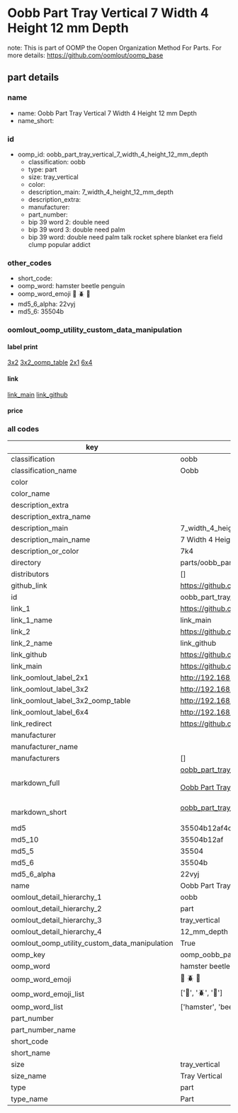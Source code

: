 # Oobb Part Tray Vertical 7 Width 4 Height 12 mm Depth  

note: This is part of OOMP the Oopen Organization Method For Parts. For more details: https://github.com/oomlout/oomp_base

##  part details
  







### name
* name: Oobb Part Tray Vertical 7 Width 4 Height 12 mm Depth
* name_short: 
### id
* oomp_id: oobb_part_tray_vertical_7_width_4_height_12_mm_depth
  * classification: oobb
  * type: part
  * size: tray_vertical
  * color: 
  * description_main: 7_width_4_height_12_mm_depth
  * description_extra: 
  * manufacturer: 
  * part_number: 
  * bip 39 word 2: double need
  * bip 39 word 3: double need palm
  * bip 39 word: double need palm talk rocket sphere blanket era field clump popular addict

### other_codes
* short_code: 
* oomp_word: hamster beetle penguin
* oomp_word_emoji :hamster: :beetle: :penguin:
* md5_6_alpha: 22vyj
* md5_6: 35504b






### oomlout_oomp_utility_custom_data_manipulation
#### label print
[3x2](http://192.168.1.245:1112/?label=oomp%2022vyj)
[3x2_oomp_table](http://192.168.1.108:1112/?label=oomp%2022vyj)
[2x1](http://192.168.1.242:1112/?label=oomp%2022vyj)
[6x4](http://192.168.1.55:1112/?label=oomp%2022vyj)    

#### link

[link_main](https://github.com/oomlout/oomlout_oomp_version_1_messy/tree/main/parts/oobb_part_tray_vertical_7_width_4_height_12_mm_depth) [link_github](https://github.com/oomlout/oomlout_oomp_version_1_messy/tree/main/parts/oobb_part_tray_vertical_7_width_4_height_12_mm_depth)                             

#### price







### all codes 
| key | value |  
| --- | --- |  
| classification | oobb |  
| classification_name | Oobb |  
| color |  |  
| color_name |  |  
| description_extra |  |  
| description_extra_name |  |  
| description_main | 7_width_4_height_12_mm_depth |  
| description_main_name | 7 Width 4 Height 12 mm Depth |  
| description_or_color | 7k4 |  
| directory | parts/oobb_part_tray_vertical_7_width_4_height_12_mm_depth |  
| distributors | [] |  
| github_link | https://github.com/oomlout/oomlout_oomp_part_src/tree/main/parts/oobb_part_tray_vertical_7_width_4_height_12_mm_depth |  
| id | oobb_part_tray_vertical_7_width_4_height_12_mm_depth |  
| link_1 | https://github.com/oomlout/oomlout_oomp_version_1_messy/tree/main/parts/oobb_part_tray_vertical_7_width_4_height_12_mm_depth |  
| link_1_name | link_main |  
| link_2 | https://github.com/oomlout/oomlout_oomp_version_1_messy/tree/main/parts/oobb_part_tray_vertical_7_width_4_height_12_mm_depth |  
| link_2_name | link_github |  
| link_github | https://github.com/oomlout/oomlout_oomp_version_1_messy/tree/main/parts/oobb_part_tray_vertical_7_width_4_height_12_mm_depth |  
| link_main | https://github.com/oomlout/oomlout_oomp_version_1_messy/tree/main/parts/oobb_part_tray_vertical_7_width_4_height_12_mm_depth |  
| link_oomlout_label_2x1 | http://192.168.1.242:1112/?label=oomp%2022vyj |  
| link_oomlout_label_3x2 | http://192.168.1.245:1112/?label=oomp%2022vyj |  
| link_oomlout_label_3x2_oomp_table | http://192.168.1.108:1112/?label=oomp%2022vyj |  
| link_oomlout_label_6x4 | http://192.168.1.55:1112/?label=oomp%2022vyj |  
| link_redirect | https://github.com/oomlout/oomlout_oomp_version_1_messy/tree/main/parts/oobb_part_tray_vertical_7_width_4_height_12_mm_depth |  
| manufacturer |  |  
| manufacturer_name |  |  
| manufacturers | [] |  
| markdown_full | [oobb_part_tray_vertical_7_width_4_height_12_mm_depth](none)<br>[](none)<br>[Oobb Part Tray Vertical 7 Width 4 Height 12 Mm Depth](none)<br><br> |  
| markdown_short | [oobb_part_tray_vertical_7_width_4_height_12_mm_depth](none)<br><br> |  
| md5 | 35504b12af4c42eb45ddbdd93ea4f20d |  
| md5_10 | 35504b12af |  
| md5_5 | 35504 |  
| md5_6 | 35504b |  
| md5_6_alpha | 22vyj |  
| name | Oobb Part Tray Vertical 7 Width 4 Height 12 mm Depth |  
| oomlout_detail_hierarchy_1 | oobb |  
| oomlout_detail_hierarchy_2 | part |  
| oomlout_detail_hierarchy_3 | tray_vertical |  
| oomlout_detail_hierarchy_4 | 12_mm_depth |  
| oomlout_oomp_utility_custom_data_manipulation | True |  
| oomp_key | oomp_oobb_part_tray_vertical_7_width_4_height_12_mm_depth |  
| oomp_word | hamster beetle penguin |  
| oomp_word_emoji | :hamster: :beetle: :penguin: |  
| oomp_word_emoji_list | [':hamster:', ':beetle:', ':penguin:'] |  
| oomp_word_list | ['hamster', 'beetle', 'penguin'] |  
| part_number |  |  
| part_number_name |  |  
| short_code |  |  
| short_name |  |  
| size | tray_vertical |  
| size_name | Tray Vertical |  
| type | part |  
| type_name | Part |  
